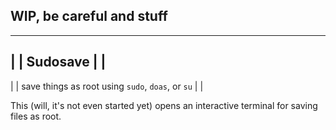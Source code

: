 ## WIP, be careful and stuff

---

| | Sudosave | |
---
| | save things as root using `sudo`, `doas`, or `su` | |

This (will, it's not even started yet) opens an interactive terminal for saving files as root.
